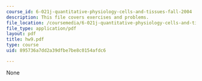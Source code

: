 ```yaml
---
course_id: 6-021j-quantitative-physiology-cells-and-tissues-fall-2004
description: This file covers exercises and problems.
file_location: /coursemedia/6-021j-quantitative-physiology-cells-and-tissues-fall-2004/895736a7dd2a39dfbe7be8c0154afdc6_hw9.pdf
file_type: application/pdf
layout: pdf
title: hw9.pdf
type: course
uid: 895736a7dd2a39dfbe7be8c0154afdc6

---
```

None